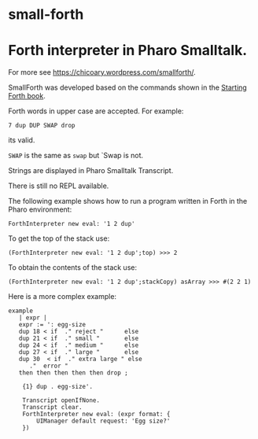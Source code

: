# small-forth
# Forth interpreter in Pharo Smalltalk.

For more see https://chicoary.wordpress.com/smallforth/.

SmallForth was developed based on the commands shown in the [Starting Forth book](https://www.forth.com/starting-forth/1-forth-stacks-dictionary/). 

Forth words in upper case are accepted. 
For example:

```Forth
7 dup DUP SWAP drop
```

its valid. 

`SWAP` is the same as `swap` but `Swap is not.

Strings are displayed in Pharo Smalltalk Transcript.

There is still no REPL available.

The following example shows how to run a program written in Forth in the Pharo environment:

```Smalltalk
ForthInterpreter new eval: '1 2 dup'
```

To get the top of the stack use:

```Smalltalk
(ForthInterpreter new eval: '1 2 dup';top) >>> 2
```

To obtain the contents of the stack use:

```Smalltalk
(ForthInterpreter new eval: '1 2 dup';stackCopy) asArray >>> #(2 2 1)
```

Here is a more complex example:


```Smalltalk
example
   | expr | 
   expr := ': egg-size
   dup 18 < if  ." reject "      else
   dup 21 < if  ." small "       else
   dup 24 < if  ." medium "      else
   dup 27 < if  ." large "       else
   dup 30  < if  ." extra large " else
      ."  error "
   then then then then then drop ;

	{1} dup . egg-size'.

	Transcript openIfNone.
	Transcript clear. 
	ForthInterpreter new eval: (expr format: {  
		UIManager default request: 'Egg size?'
	})
```

